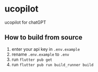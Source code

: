 # ucopilot

ucopilot for chatGPT

## How to build from source

1. enter your api key in `.env.example`
2. rename `.env.example` to `.env`
3. run `flutter pub get`
4. run `flutter pub run build_runner build`
